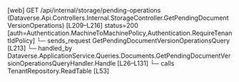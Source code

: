[web] GET /api/internal/storage/pending-operations  (Dataverse.Api.Controllers.Internal.StorageController.GetPendingDocumentVersionOperations)  [L209–L216] status=200 [auth=Authentication.MachineToMachinePolicy,Authentication.RequireTenantIdPolicy]
  └─ sends_request GetPendingDocumentVersionOperationsQuery [L213]
    └─ handled_by Dataverse.ApplicationService.Queries.Documents.GetPendingDocumentVersionOperationsQueryHandler.Handle [L26–L131]
      └─ calls TenantRepository.ReadTable [L53]

